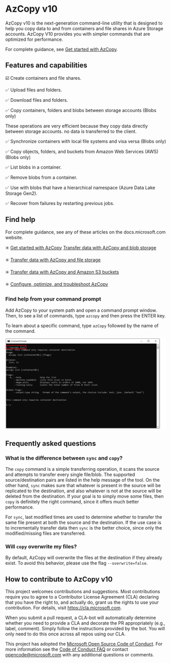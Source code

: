 # AzCopy v10

AzCopy v10 is the next-generation command-line utility that is designed to help you copy data to and from containers and file shares in Azure Storage accounts. AzCopy V10 provides you with simpler commands that are optimized for performance.

For complete guidance, see [Get started with AzCopy](https://docs.microsoft.com/azure/storage/common/storage-use-azcopy-v10?toc=%2fazure%2fstorage%2fblobs%2ftoc.json).

## Features and capabilities

:ballot_box_with_check: Create containers and file shares.

:white_check_mark: Upload files and folders.

:white_check_mark: Download files and folders.

:white_check_mark: Copy containers, folders and blobs between storage accounts (Blobs only)

   These operations are very efficient because they copy data directly between storage accounts. no data is transferred to the client.

:white_check_mark: Synchronize containers with local file systems and visa versa (Blobs only)

:white_check_mark: Copy objects, folders, and buckets from Amazon Web Services (AWS) (Blobs only)

:white_check_mark: List blobs in a container.

:white_check_mark: Remove blobs from a container.

:white_check_mark: Use with blobs that have a hierarchical namespace (Azure Data Lake Storage Gen2).

:white_check_mark: Recover from failures by restarting previous jobs.

## Find help

For complete guidance, see any of these articles on the docs.microsoft.com website.

:eight_spoked_asterisk: [Get started with AzCopy](https://docs.microsoft.com/azure/storage/common/storage-use-azcopy-v10)
 [Transfer data with AzCopy and blob storage](storage-use-azcopy-blobs.md)

:eight_spoked_asterisk: [Transfer data with AzCopy and file storage](storage-use-azcopy-files.md)

:eight_spoked_asterisk: [Transfer data with AzCopy and Amazon S3 buckets](storage-use-azcopy-s3.md)

:eight_spoked_asterisk: [Configure, optimize, and troubleshoot AzCopy](storage-use-azcopy-configure.md)

### Find help from your command prompt

Add AzCopy to your system path and open a command prompt window. Then, to see a list of commands, type `azcopy` and then press the ENTER key.

To learn about a specific command, type `azCopy` followed by the name of the command.

![AzCopy command help example](readme-command-prompt.png)

## Frequently asked questions

### What is the difference between `sync` and `copy`?

The `copy` command is a simple transferring operation, it scans the source and attempts to transfer every single file/blob. The supported source/destination pairs are listed in the help message of the tool. On the other hand, `sync` makes sure that whatever is present in the source will be replicated to the destination, and also whatever is not at the source will be deleted from the destination. If your goal is to simply move some files, then `copy` is definitely the right command, since it offers much better performance.

For `sync`, last modified times are used to determine whether to transfer the same file present at both the source and the destination. If the use case is to incrementally transfer data
then `sync` is the better choice, since only the modified/missing files are transferred.

### Will `copy` overwrite my files?

By default, AzCopy will overwrite the files at the destination if they already exist. To avoid this behavior, please use the flag `--overwrite=false`. 

## How to contribute to AzCopy v10

This project welcomes contributions and suggestions.  Most contributions require you to agree to a
Contributor License Agreement (CLA) declaring that you have the right to, and actually do, grant us
the rights to use your contribution. For details, visit https://cla.microsoft.com.

When you submit a pull request, a CLA-bot will automatically determine whether you need to provide
a CLA and decorate the PR appropriately (e.g., label, comment). Simply follow the instructions
provided by the bot. You will only need to do this once across all repos using our CLA.

This project has adopted the [Microsoft Open Source Code of Conduct](https://opensource.microsoft.com/codeofconduct/).
For more information see the [Code of Conduct FAQ](https://opensource.microsoft.com/codeofconduct/faq/) or
contact [opencode@microsoft.com](mailto:opencode@microsoft.com) with any additional questions or comments.
